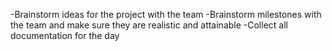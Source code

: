   -Brainstorm ideas for the project with the team
  -Brainstorm milestones with the team and make sure they are realistic and attainable
  -Collect all documentation for the day
